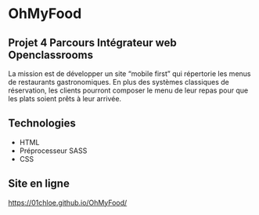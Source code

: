 # OhMyFood

## Projet 4 Parcours Intégrateur web Openclassrooms

La mission est de développer un site “mobile first” qui répertorie les menus de restaurants gastronomiques. En plus des systèmes classiques de réservation, les clients pourront composer le menu de leur repas pour que les plats soient prêts à leur arrivée.

## Technologies

- HTML
- Préprocesseur SASS
- CSS

## Site en ligne

https://01chloe.github.io/OhMyFood/

